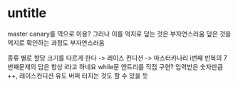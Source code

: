 # untitle

master canary를 역으로 이용?
그러나 이를 억지로 덮는 것은 부자연스러움
덮은 것을 억지로 확인하는 과정도 부자연스러움

종류 별로 할당 크기를 다르게 한다 -> 레이스 컨디션 -> 마스터카나리
i번째 반복의 7번째문제의 답은 항상 i라고 하네요
while문 엔트리를 직접 구현? 입력받은 숫자만큼 ++, 레이스컨디션 유도
버퍼 터지는 것도 할 수 있을 듯